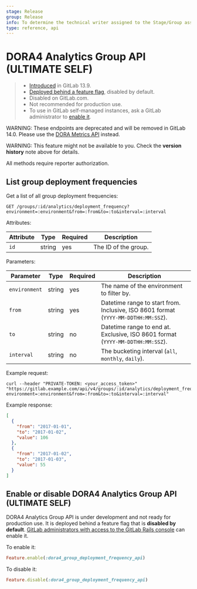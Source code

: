 ```yaml
---
stage: Release
group: Release
info: To determine the technical writer assigned to the Stage/Group associated with this page, see https://about.gitlab.com/handbook/engineering/ux/technical-writing/#assignments
type: reference, api
---
```


# DORA4 Analytics Group API **(ULTIMATE SELF)**

> - [Introduced](https://gitlab.com/gitlab-org/gitlab/-/issues/291747) in GitLab 13.9.
> - [Deployed behind a feature flag](../user/feature_flags.md), disabled by default.
> - Disabled on GitLab.com.
> - Not recommended for production use.
> - To use in GitLab self-managed instances, ask a GitLab administrator to [enable it](#enable-or-disable-dora4-analytics-group-api).

WARNING:
These endpoints are deprecated and will be removed in GitLab 14.0. Please use the [DORA Metrics API](./dora/metrics.md) instead.

WARNING:
This feature might not be available to you. Check the **version history** note above for details.

All methods require reporter authorization.

## List group deployment frequencies

Get a list of all group deployment frequencies:

```plaintext
GET /groups/:id/analytics/deployment_frequency?environment=:environment&from=:from&to=:to&interval=:interval
```

Attributes:

| Attribute    | Type   | Required | Description           |
|--------------|--------|----------|-----------------------|
| `id`         | string | yes      | The ID of the group. |

Parameters:

| Parameter    | Type   | Required | Description           |
|--------------|--------|----------|-----------------------|
| `environment`| string | yes      | The name of the environment to filter by. |
| `from`       | string | yes      | Datetime range to start from. Inclusive, ISO 8601 format (`YYYY-MM-DDTHH:MM:SSZ`). |
| `to`         | string | no       | Datetime range to end at. Exclusive, ISO 8601 format (`YYYY-MM-DDTHH:MM:SSZ`). |
| `interval`   | string | no       | The bucketing interval (`all`, `monthly`, `daily`). |

Example request:

```shell
curl --header "PRIVATE-TOKEN: <your_access_token>" "https://gitlab.example.com/api/v4/groups/:id/analytics/deployment_frequency?environment=:environment&from=:from&to=:to&interval=:interval"
```

Example response:

```json
[
  {
    "from": "2017-01-01",
    "to": "2017-01-02",
    "value": 106
  },
  {
    "from": "2017-01-02",
    "to": "2017-01-03",
    "value": 55
  }
]
```

## Enable or disable DORA4 Analytics Group API **(ULTIMATE SELF)**

DORA4 Analytics Group API is under development and not ready for production use. It is
deployed behind a feature flag that is **disabled by default**.
[GitLab administrators with access to the GitLab Rails console](../administration/feature_flags.md)
can enable it.

To enable it:

```ruby
Feature.enable(:dora4_group_deployment_frequency_api)
```

To disable it:

```ruby
Feature.disable(:dora4_group_deployment_frequency_api)
```
